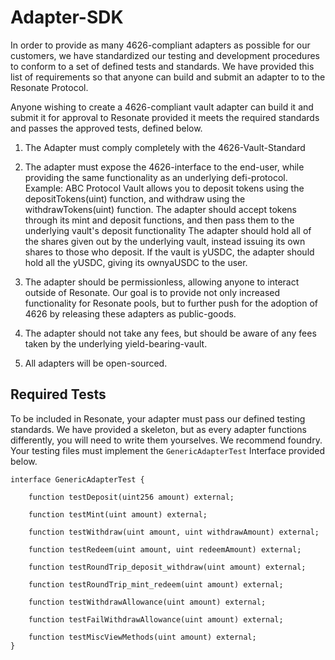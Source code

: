 # Adapter-SDK

In order to provide as many 4626-compliant adapters as possible for our customers, we have standardized our testing and development procedures to conform to a set of defined tests and standards. We have provided this list of requirements so that anyone can build and submit an adapter to to the Resonate Protocol. 

Anyone wishing to create a 4626-compliant vault adapter can build it and submit it for approval to Resonate provided it meets the required standards and passes the approved tests, defined below.

1. The Adapter must comply completely with the 4626-Vault-Standard
2. The adapter must expose the 4626-interface to the end-user, while providing the same functionality as an underlying defi-protocol.
  Example: ABC Protocol Vault allows you to deposit tokens using the depositTokens(uint) function, and withdraw using the withdrawTokens(uint) function. The adapter should accept tokens through its mint and deposit functions, and then pass them to the underlying vault's deposit functionality
The adapter should hold all of the shares given out by the underlying vault, instead issuing its own shares to those who deposit. If the vault is yUSDC, the adapter should hold all the yUSDC, giving its ownyaUSDC to the user.

3. The adapter should be permissionless, allowing anyone to interact outside of Resonate.
Our goal is to provide not only increased functionality for Resonate pools, but to further push for the adoption of 4626 by releasing these adapters as public-goods.

4. The adapter should not take any fees, but should be aware of any fees taken by the underlying yield-bearing-vault.

5. All adapters will be open-sourced.

## Required Tests

To be included in Resonate, your adapter must pass our defined testing standards. We have provided a skeleton, but as every adapter functions differently, you will need to write them yourselves. We recommend foundry. Your testing files must implement the `GenericAdapterTest` Interface provided below.

```
interface GenericAdapterTest {

    function testDeposit(uint256 amount) external;

    function testMint(uint amount) external;

    function testWithdraw(uint amount, uint withdrawAmount) external;

    function testRedeem(uint amount, uint redeemAmount) external;

    function testRoundTrip_deposit_withdraw(uint amount) external;
    
    function testRoundTrip_mint_redeem(uint amount) external;

    function testWithdrawAllowance(uint amount) external;

    function testFailWithdrawAllowance(uint amount) external;

    function testMiscViewMethods(uint amount) external;
}
```
